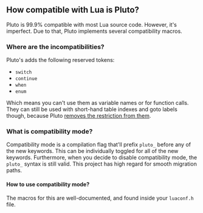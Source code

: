 ## How compatible with Lua is Pluto?
Pluto is 99.9% compatible with most Lua source code. However, it's imperfect. Due to that, Pluto implements several compatibility macros.
### Where are the incompatibilities?
Pluto's adds the following reserved tokens:
- `switch`
- `continue`
- `when`
- `enum`

Which means you can't use them as variable names or for function calls. They can still be used with short-hand table indexes and goto labels though, because Pluto [removes the restriction from them](../QoL%20Improvements/Reserved%20Identifiers).

### What is compatibility mode?
Compatibility mode is a compilation flag that'll prefix `pluto_` before any of the new keywords. This can be individually toggled for all of the new keywords. Furthermore, when you decide to disable compatibility mode, the `pluto_` syntax is still valid. This project has high regard for smooth migration paths.

#### How to use compatibility mode?
The macros for this are well-documented, and found inside your `luaconf.h` file.